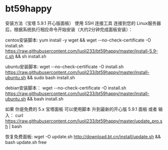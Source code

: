 # bt59happy
安装方法（宝塔 5.9.1 开心版面板）
使用 SSH 连接工具 连接到您的 Linux服务器后，根据系统执行相应命令开始安装（大约2分钟完成面板安装）：

centos安装脚本:
yum install -y wget && wget --no-check-certificate -O install.sh https://raw.githubusercontent.com/luoli233/bt59happy/master/install-5.9-c.sh && sh install.sh

ubuntu安装脚本:
wget --no-check-certificate -O install.sh https://raw.githubusercontent.com/luoli233/bt59happy/master/install-ubuntu.sh && sudo bash install.sh

debian安装脚本：
wget --no-check-certificate -O install.sh https://raw.githubusercontent.com/luoli233/bt59happy/master/install-ubuntu.sh && bash install.sh

如果 你是免费的 5.x 宝塔面板 可以使用脚本 升到最新的开心版 5.9.1 面板 或者 输入：
curl https://raw.githubusercontent.com/luoli233/bt59happy/master/update_pro.sh | bash 

恢复免费面板:
wget -O update.sh http://download.bt.cn/install/update.sh && bash update.sh free
